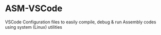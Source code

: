 # ASM-VSCode
VSCode Configuration files to easily compile, debug &amp; run Assembly codes using system (Linux) utilities
